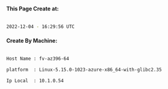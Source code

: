 
   
#### This Page Create at:

```bash

2022-12-04 - 16:29:56 UTC

```

#### Create By Machine:

```bash

Host Name : fv-az396-64

platform  : Linux-5.15.0-1023-azure-x86_64-with-glibc2.35

Ip Local  : 10.1.0.54

```

